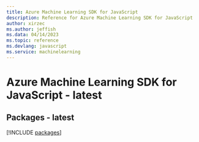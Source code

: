 ```yaml
---
title: Azure Machine Learning SDK for JavaScript
description: Reference for Azure Machine Learning SDK for JavaScript
author: xirzec
ms.author: jeffish
ms.data: 04/14/2023
ms.topic: reference
ms.devlang: javascript
ms.service: machinelearning
---
```

# Azure Machine Learning SDK for JavaScript - latest
## Packages - latest
[!INCLUDE [packages](machine-learning-index.md)]